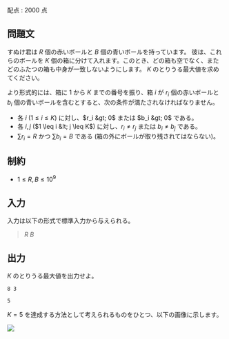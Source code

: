 配点 : $2000$ 点

## 問題文

すぬけ君は $R$ 個の赤いボールと $B$ 個の青いボールを持っています。
彼は、これらのボールを $K$ 個の箱に分けて入れます。このとき、どの箱も空でなく、またどのふたつの箱も中身が一致しないようにします。
$K$ のとりうる最大値を求めてください。

より形式的には、箱に $1$ から $K$ までの番号を振り、箱 $i$ が $r_i$ 個の赤いボールと $b_i$ 個の青いボールを含むとすると、次の条件が満たされなければなりません。

- 各 $i$ ($1 \leq i \leq K$) に対し、$r_i &gt; 0$ または $b_i &gt; 0$ である。
- 各 $i, j$ ($1 \leq i &lt; j \leq K$) に対し、$r_i \neq r_j$ または $b_i \neq b_j$ である。
- $\sum r_i = R$ かつ $\sum b_i = B$ である (箱の外にボールが取り残されてはならない)。

## 制約

- $1 \leq R, B \leq 10^{9}$

## 入力

入力は以下の形式で標準入力から与えられる。

> $R$ $B$

## 出力

$K$ のとりうる最大値を出力せよ。

```input1
8 3
```

```output1
5
```

$K = 5$ を達成する方法として考えられるものをひとつ、以下の画像に示します。

![](https://img.atcoder.jp/wtf19/9ea9530037df204a84029678052ab593.png)